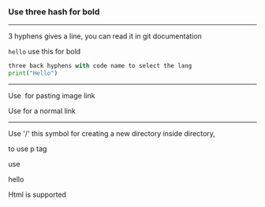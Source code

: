### Use three hash for bold

---

3 hyphens gives a line, you can read it in git documentation

`hello` use this for bold

```py
three back hyphens with code name to select the lang
print("Hello")
```

---

Use 
![]() for pasting image link

Use
[]() for a normal link

---

Use '/' this symbol for creating a new directory inside directory, 

to use p tag

use 

<p>
  hello
</p>

Html is supported

